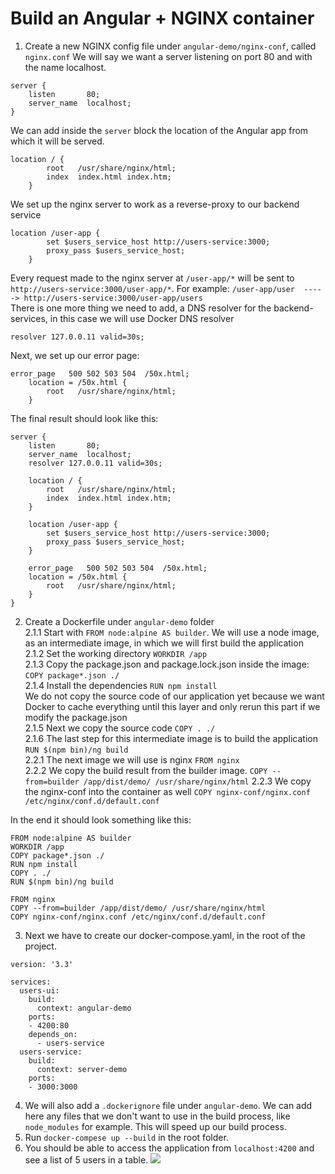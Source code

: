 # Build an Angular + NGINX container

1. Create a new NGINX config file under `angular-demo/nginx-conf`, called `nginx.conf`
We will say we want a server listening on port 80 and with the name localhost. 
```
server {
    listen       80;
    server_name  localhost;
}
```

We can add inside the `server` block the location of the Angular app from which it will be served. 
```
location / {
        root   /usr/share/nginx/html;
        index  index.html index.htm;
    }
```

We set up the nginx server to work as a reverse-proxy to our backend service
```
location /user-app {
        set $users_service_host http://users-service:3000;
        proxy_pass $users_service_host;
    }
```
Every request made to the nginx server at `/user-app/*` will be sent to `http://users-service:3000/user-app/*`. For example: `/user-app/user  -----> http://users-service:3000/user-app/users`   
There is one more thing we need to add, a DNS resolver for the backend-services, in this case we will use Docker DNS resolver
```
resolver 127.0.0.11 valid=30s;
```
Next, we set up our error page:
```
error_page   500 502 503 504  /50x.html;
    location = /50x.html {
        root   /usr/share/nginx/html;
    }
```

The final result should look like this:
```
server {
    listen       80;
    server_name  localhost;
    resolver 127.0.0.11 valid=30s;

    location / {
        root   /usr/share/nginx/html;
        index  index.html index.htm;
    }

    location /user-app {
        set $users_service_host http://users-service:3000;
        proxy_pass $users_service_host;
    }

    error_page   500 502 503 504  /50x.html;
    location = /50x.html {
        root   /usr/share/nginx/html;
    }
}

```



2. Create a Dockerfile under `angular-demo` folder  
2.1.1 Start with `FROM node:alpine AS builder`. We will use a node image, as an intermediate image, in which we will first build the application  
2.1.2 Set the working directory `WORKDIR /app`  
2.1.3 Copy the package.json and package.lock.json inside the image: `COPY package*.json ./`  
2.1.4 Install the dependencies `RUN npm install`  
We do not copy the source code of our application yet because we want Docker to cache everything until this layer and only rerun this part if we modify the package.json  
2.1.5 Next we copy the source code `COPY . ./`  
2.1.6 The last step for this intermediate image is to build the application `RUN $(npm bin)/ng build`  
2.2.1 The next image we will use is nginx `FROM nginx`  
2.2.2 We copy the build result from the builder image. `COPY --from=builder /app/dist/demo/ /usr/share/nginx/html` 
2.2.3 We copy the nginx-conf into the container as well `COPY nginx-conf/nginx.conf /etc/nginx/conf.d/default.conf`  

In the end it should look something like this:
```
FROM node:alpine AS builder
WORKDIR /app
COPY package*.json ./
RUN npm install
COPY . ./
RUN $(npm bin)/ng build

FROM nginx
COPY --from=builder /app/dist/demo/ /usr/share/nginx/html
COPY nginx-conf/nginx.conf /etc/nginx/conf.d/default.conf

```


3. Next we have to create our docker-compose.yaml, in the root of the project. 
```
version: '3.3'

services:
  users-ui:
    build: 
      context: angular-demo
    ports:
    - 4200:80
    depends_on: 
      - users-service
  users-service:
    build: 
      context: server-demo
    ports:
    - 3000:3000

```

4. We will also add a `.dockerignore` file under `angular-demo`. We can add here any files that we don't want to use in the build process, like `node_modules` for example. This will speed up our build process.  
5. Run `docker-compese up --build` in the root folder. 
6. You should be able to access the application from `localhost:4200` and see a list of 5 users in a table. 
![](https://i.ibb.co/wc5jK4x/angular-nginx.png)



